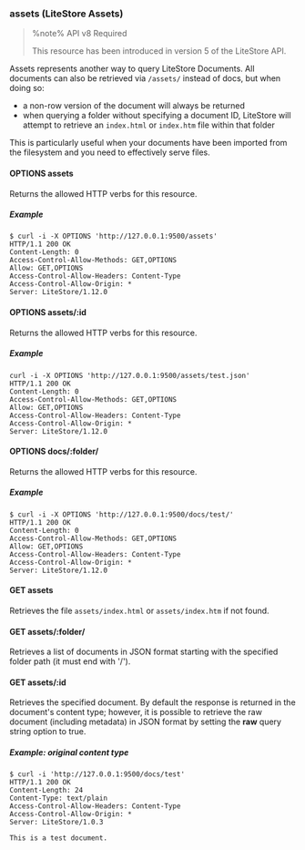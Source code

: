 ### assets (LiteStore Assets)

> %note%
> API v8 Required
> 
> This resource has been introduced in version 5 of the LiteStore API.

Assets represents another way to query LiteStore Documents. All documents can also be retrieved via `/assets/` instead of docs, but when doing so:
* a non-row version of the document will always be returned
* when querying a folder without specifying a document ID, LiteStore will attempt to retrieve an `index.html` or `index.htm` file within that folder

This is particularly useful when your documents have been imported from the filesystem and you need to effectively serve files.

#### OPTIONS assets

Returns the allowed HTTP verbs for this resource.

##### Example

```
$ curl -i -X OPTIONS 'http://127.0.0.1:9500/assets'
HTTP/1.1 200 OK
Content-Length: 0
Access-Control-Allow-Methods: GET,OPTIONS
Allow: GET,OPTIONS
Access-Control-Allow-Headers: Content-Type
Access-Control-Allow-Origin: *
Server: LiteStore/1.12.0
```

#### OPTIONS assets/:id

Returns the allowed HTTP verbs for this resource.

##### Example

```
curl -i -X OPTIONS 'http://127.0.0.1:9500/assets/test.json' 
HTTP/1.1 200 OK
Content-Length: 0
Access-Control-Allow-Methods: GET,OPTIONS
Allow: GET,OPTIONS
Access-Control-Allow-Headers: Content-Type
Access-Control-Allow-Origin: *
Server: LiteStore/1.12.0
```

#### OPTIONS docs/:folder/

Returns the allowed HTTP verbs for this resource.

##### Example

```
$ curl -i -X OPTIONS 'http://127.0.0.1:9500/docs/test/'
HTTP/1.1 200 OK
Content-Length: 0
Access-Control-Allow-Methods: GET,OPTIONS
Allow: GET,OPTIONS
Access-Control-Allow-Headers: Content-Type
Access-Control-Allow-Origin: *
Server: LiteStore/1.12.0
```

#### GET assets

Retrieves the file `assets/index.html` or `assets/index.htm` if not found.


#### GET assets/:folder/


Retrieves a list of documents in JSON format starting with the specified folder path (it must end with '/').


#### GET assets/:id

Retrieves the specified document. By default the response is returned in the document's content type; however, it is possible to retrieve the raw document (including metadata) in JSON format by setting the **raw** query string option to true.

##### Example: original content type

```
$ curl -i 'http://127.0.0.1:9500/docs/test'
HTTP/1.1 200 OK
Content-Length: 24
Content-Type: text/plain
Access-Control-Allow-Headers: Content-Type
Access-Control-Allow-Origin: *
Server: LiteStore/1.0.3

This is a test document.
```
